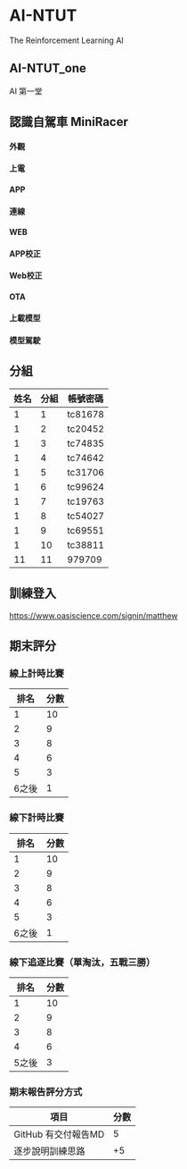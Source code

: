 # AI-NTUT
The Reinforcement Learning AI 
## AI-NTUT_one
AI 第一堂
## 認識自駕車 MiniRacer 

#### 外觀
#### 上電
#### APP
#### 連線
#### WEB
#### APP校正
#### Web校正
#### OTA
#### 上載模型
#### 模型駕駛

## 分組 
| 姓名 | 分組 | 帳號密碼 |
| --- | --- | --- |
|1|1|tc81678|
|1|2|tc20452|
|1|3|tc74835|
|1|4|tc74642|
|1|5|tc31706|
|1|6|tc99624|
|1|7|tc19763|
|1|8|tc54027|
|1|9|tc69551|
|1|10|tc38811|
|11|11|979709|

## 訓練登入
https://www.oasiscience.com/signin/matthew

## 期末評分
### 線上計時比賽
| 排名 | 分數 |
| --- | --- |
| 1 | 10 |
| 2 | 9 |
| 3 | 8 | 
| 4 | 6 |
| 5 | 3 | 
| 6之後 | 1 | 
### 線下計時比賽
| 排名 | 分數 |
| --- | --- |
| 1 | 10 |
| 2 | 9 |
| 3 | 8 | 
| 4 | 6 |
| 5 | 3 | 
| 6之後 | 1 | 
### 線下追逐比賽（單淘汰，五戰三勝）
| 排名 | 分數 |
| --- | --- |
| 1 | 10 |
| 2 | 9 |
| 3 | 8 | 
| 4 | 6 |
| 5之後 | 3 | 

### 期末報告評分方式
| 項目 | 分數 |
| --- | --- |
| GitHub 有交付報告MD | 5 |
| 逐步說明訓練思路 | +5 |


